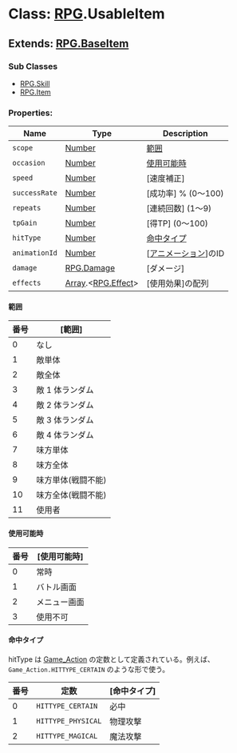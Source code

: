 # Class: [RPG](RPG.md).UsableItem

## Extends: [RPG.BaseItem](RPG.BaseItem.md)

### Sub Classes

* [RPG.Skill](RPG.Skill.md)
* [RPG.Item](RPG.Item.md)


### Properties:

| Name | Type | Description |
| --- | --- | --- |
| `scope` | [Number](Number.md) | [範囲](RPG.UsableItem.md#範囲) |
| `occasion` | [Number](Number.md) | [使用可能時](RPG.UsableItem.md#使用可能時)  |
| `speed` | [Number](Number.md) | [速度補正] |
| `successRate` | [Number](Number.md) | [成功率] % (0〜100) |
| `repeats` | [Number](Number.md) | [連続回数] \(1〜9) |
| `tpGain` | [Number](Number.md) | [得TP] \(0〜100) |
| `hitType` | [Number](Number.md) | [命中タイプ](RPG.UsableItem.md#命中タイプ) |
| `animationId` | [Number](Number.md) | [[アニメーション](RPG.Animation.md)]のID |
| `damage` | [RPG.Damage](RPG.Damage.md) | [ダメージ] |
| `effects` | [Array](Array.md).&lt;[RPG.Effect](RPG.Effect.md)&gt; | [使用効果]の配列 |


#### 範囲

| 番号 | [範囲] |
| --- | --- |
|  0 | なし ||  1 | 敵単体 ||  2 | 敵全体 ||  3 | 敵 1 体ランダム ||  4 | 敵 2 体ランダム ||  5 | 敵 3 体ランダム ||  6 | 敵 4 体ランダム ||  7 | 味方単体 ||  8 | 味方全体 ||  9 | 味方単体(戦闘不能) ||  10 | 味方全体(戦闘不能) ||  11 | 使用者 |

#### 使用可能時

| 番号 | [使用可能時] |
| --- | --- |
| 0 | 常時 |
| 1 | バトル画面 |
| 2 | メニュー画面 |
| 3 | 使用不可 |

#### 命中タイプ
hitType は [Game\_Action](Game_Action.md) の定数として定義されている。例えば、<code>Game\_Action.HITTYPE\_CERTAIN</code> のような形で使う。

| 番号 | 定数 | [命中タイプ] |
| --- | --- | --- |
| 0 | `HITTYPE_CERTAIN` | 必中 |
| 1 | `HITTYPE_PHYSICAL` | 物理攻撃 |
| 2 | `HITTYPE_MAGICAL` | 魔法攻撃 |



